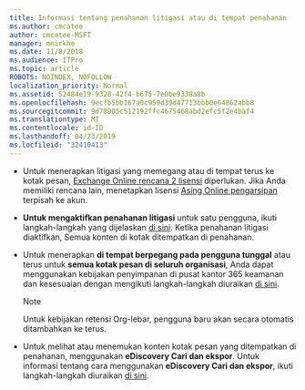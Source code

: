 ```yaml
---
title: Informasi tentang penahanan litigasi atau di tempat penahanan
ms.author: cmcatee
author: cmcatee-MSFT
manager: mnirkhe
ms.date: 11/8/2018
ms.audience: ITPro
ms.topic: article
ROBOTS: NOINDEX, NOFOLLOW
localization_priority: Normal
ms.assetid: 52484e19-9328-42f4-b675-7e0be9338a8b
ms.openlocfilehash: 9ecfb5bb167a0c959d39d47713bbb0e64862abb8
ms.sourcegitcommit: 9d78905c512192ffc4675468abd2efc5f2e4baf4
ms.translationtype: MT
ms.contentlocale: id-ID
ms.lasthandoff: 04/23/2019
ms.locfileid: "32410413"
---
```

- Untuk menerapkan litigasi yang memegang atau di tempat terus ke kotak pesan, [Exchange Online rencana 2 lisensi](https://docs.microsoft.com/office365/servicedescriptions/office-365-platform-service-description/office-365-plan-options) diperlukan. Jika Anda memiliki rencana lain, menetapkan lisensi [Asing Online pengarsipan](https://docs.microsoft.com/office365/servicedescriptions/exchange-online-archiving-service-description/exchange-online-archiving-service-description) terpisah ke akun. 
    
- **Untuk mengaktifkan penahanan litigasi** untuk satu pengguna, ikuti langkah-langkah yang dijelaskan [di sini](https://docs.microsoft.com/office365/SecurityCompliance/place-a-mailbox-on-litigation-hold). Ketika penahanan litigasi diaktifkan, Semua konten di kotak ditempatkan di penahanan.
    
- Untuk menerapkan **di tempat berpegang pada pengguna tunggal** atau terus untuk **semua kotak pesan di seluruh organisasi**, Anda dapat menggunakan kebijakan penyimpanan di pusat kantor 365 keamanan dan kesesuaian dengan mengikuti langkah-langkah diuraikan [di sini](https://docs.microsoft.com/Office365/securitycompliance/retention-policies ).
    
    > [!NOTE]
    > Untuk kebijakan retensi Org-lebar, pengguna baru akan secara otomatis ditambahkan ke terus. 
  
- Untuk melihat atau menemukan konten kotak pesan yang ditempatkan di penahanan, menggunakan **eDiscovery Cari dan ekspor**. Untuk informasi tentang cara menggunakan **eDiscovery Cari dan ekspor**, ikuti langkah-langkah diuraikan [di sini](https://docs.microsoft.com/office365/securitycompliance/export-search-results).
    

